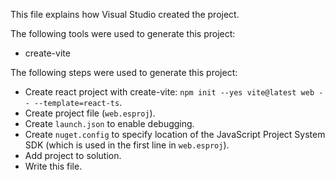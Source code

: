 This file explains how Visual Studio created the project.

The following tools were used to generate this project:
- create-vite

The following steps were used to generate this project:
- Create react project with create-vite: `npm init --yes vite@latest web -- --template=react-ts`.
- Create project file (`web.esproj`).
- Create `launch.json` to enable debugging.
- Create `nuget.config` to specify location of the JavaScript Project System SDK (which is used in the first line in `web.esproj`).
- Add project to solution.
- Write this file.
